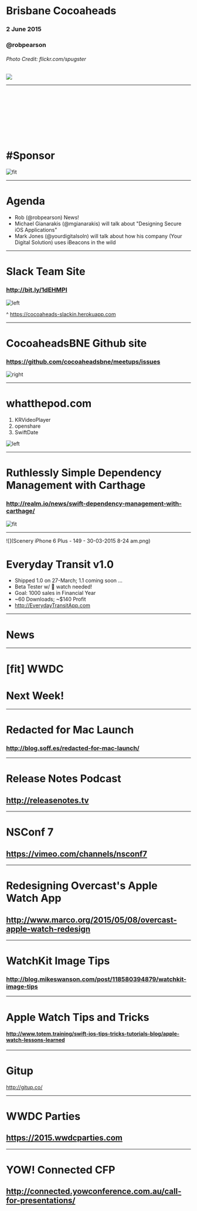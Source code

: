 # Brisbane Cocoaheads

### 2 June 2015
### @robpearson
###### Photo Credit: flickr.com/spugster

![](Brisbane-TimBellete-01.jpg)

---

# <br> <br> <br> <br> #Sponsor

![fit](RiverCityLabs.png)

---

# Agenda

- Rob (@robpearson) News!
- Michael Gianarakis (@mgianarakis) will talk about "Designing Secure iOS Applications"
- Mark Jones (@yourdigitalsoln) will talk about how his company (Your Digital Solution) uses iBeacons in the wild

---

# Slack Team Site

### http://bit.ly/1dEHMPI

![left](Slack.png)

^ https://cocoaheads-slackin.herokuapp.com

---

# CocoaheadsBNE Github site

### https://github.com/cocoaheadsbne/meetups/issues
![right](GithubIssues.png)

---

# whatthepod.com

1. KRVideoPlayer
2. openshare
4. SwiftDate

![left](WhatThePod.png)

---

# Ruthlessly Simple Dependency Management with Carthage

### http://realm.io/news/swift-dependency-management-with-carthage/

![fit](CarthageLogo.png)

---

![](Scenery iPhone 6 Plus - 149 - 30-03-2015 8-24 am.png)

# Everyday Transit v1.0

* Shipped 1.0 on 27-March; 1.1 coming soon ...
* Beta Tester w/  watch needed!
* Goal: 1000 sales in Financial Year
* ~60 Downloads; ~$140 Profit
* http://EverydayTransitApp.com

---

# News  

---

# [fit] WWDC
# Next Week!

---

# Redacted for Mac Launch

### http://blog.soff.es/redacted-for-mac-launch/

---

# Release Notes Podcast

## http://releasenotes.tv

---

# NSConf 7

## https://vimeo.com/channels/nsconf7

---

# Redesigning Overcast's Apple Watch App

## http://www.marco.org/2015/05/08/overcast-apple-watch-redesign

---

# WatchKit Image Tips

### http://blog.mikeswanson.com/post/118580394879/watchkit-image-tips

---

# Apple Watch Tips and Tricks

#### http://www.totem.training/swift-ios-tips-tricks-tutorials-blog/apple-watch-lessons-learned

---

# Gitup

http://gitup.co/

---

# WWDC Parties

## https://2015.wwdcparties.com

---

# YOW! Connected CFP

## http://connected.yowconference.com.au/call-for-presentations/
